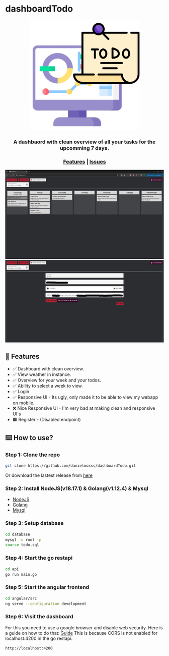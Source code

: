 # dashboardTodo


<p align="center">
  <img src="angular/src/assets/dashboardTodo.png" width="350">
</p>

<h3 align="center">A dashbaord with clean overview of all your tasks for the upcomming 7 days.</h3>

<div align="center">
  <h3>
    <a href="#-features">Features</a>
    <span> | </span>
    <a href="https://github.com/danielmosss/dashboardTodo/issues">Issues</a>
  </h3>
</div>

<p align="center">
  <img src="angular/src/assets/dashboard.png" width="800px">
  <img src="angular/src/assets/account.png" width="800px">
</p>

## 🚀 Features

* ✅ Dashboard with clean overview.
* ✅ View weather in instance. 
* ✅ Overview for your week and your todos.
* ✅ Ability to select a week to view.
* ✅ Login
* ✅ Responsive UI - Its ugly, only made it to be able to view my webapp on mobile.
* ❌ Nice Responsive UI - I'm very bad at making clean and responsive UI's
* 🟧 Register - (Disabled endpoint)


## ⌨️ How to use?

### Step 1: Clone the repo
  
  ```bash
  git clone https://github.com/danielmosss/dashboardTodo.git
  ```

  Or download the lastest release from [here](https://github.com/danielmosss/dashboardTodo/releases/latest)

### Step 2: Install NodeJS(v18.17.1) & Golang(v1.12.4) & Mysql
  
  * [NodeJS](https://nodejs.org/en/download/)
  * [Golang](https://golang.org/dl/)
  * [Mysql](https://dev.mysql.com/downloads/installer/)

### Step 3: Setup database
    
  ```bash
  cd database
  mysql -u root -p
  source todo.sql
  ```

### Step 4: Start the go restapi

  ```bash
  cd api
  go run main.go
  ```

### Step 5: Start the angular frontend

  ```bash
  cd angular/src
  ng serve --configuration development
  ```

### Step 6: Visit the dashboard

  For this you need to use a google browser and disable web security. 
  Here is a guide on how to do that: [Guide](https://alfilatov.com/posts/run-chrome-without-cors/)
  This is because CORS is not enabled for localhost:4200 in the go restapi.

  ```bash
  http://localhost:4200
  ```